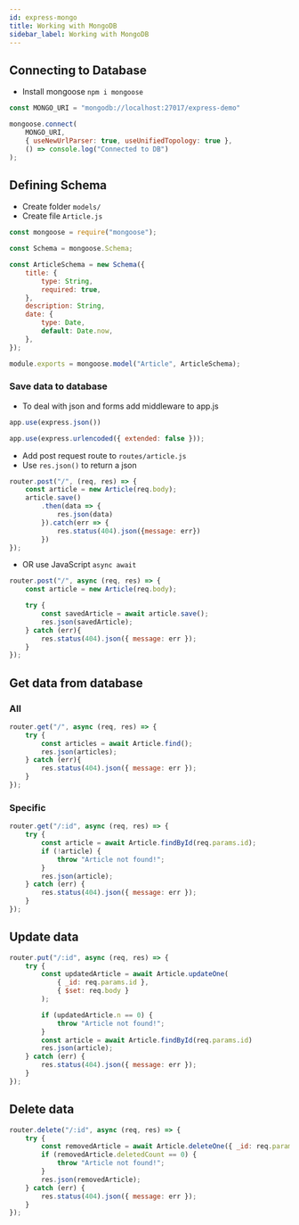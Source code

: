 ```yaml
---
id: express-mongo
title: Working with MongoDB
sidebar_label: Working with MongoDB
---
```


## Connecting to Database

- Install mongoose ```npm i mongoose```

```js title="app.js"
const MONGO_URI = "mongodb://localhost:27017/express-demo"

mongoose.connect(
    MONGO_URI,
    { useNewUrlParser: true, useUnifiedTopology: true },
    () => console.log("Connected to DB")
);
```

## Defining Schema

- Create folder ```models/```
- Create file ```Article.js```

```js title="Article.js"
const mongoose = require("mongoose");

const Schema = mongoose.Schema;

const ArticleSchema = new Schema({
    title: {
        type: String,
        required: true,
    },
    description: String,
    date: {
        type: Date,
        default: Date.now,
    },
});

module.exports = mongoose.model("Article", ArticleSchema);
```

### Save data to database

- To deal with json and forms add middleware to app.js
  
```js title="app.js"
app.use(express.json())

app.use(express.urlencoded({ extended: false }));
```

- Add post request route to ```routes/article.js```
- Use ```res.json()``` to return a json

```js title="article.js"
router.post("/", (req, res) => {
    const article = new Article(req.body);
    article.save()
        .then(data => {
            res.json(data)
        }).catch(err => {
            res.status(404).json({message: err})
        })
});
```

- OR use JavaScript ```async await```

```js title="article.js"
router.post("/", async (req, res) => {
    const article = new Article(req.body);

    try {
        const savedArticle = await article.save();
        res.json(savedArticle);
    } catch (err){
        res.status(404).json({ message: err });
    }
});
```

## Get data from database

### All

```js title="article.js"
router.get("/", async (req, res) => {
    try {
        const articles = await Article.find();
        res.json(articles);
    } catch (err){
        res.status(404).json({ message: err });
    }
});
```

### Specific

```js title="article.js"
router.get("/:id", async (req, res) => {
    try {
        const article = await Article.findById(req.params.id);
        if (!article) {
            throw "Article not found!";
        }
        res.json(article);
    } catch (err) {
        res.status(404).json({ message: err });
    }
});
```

## Update data

```js title="article.js"
router.put("/:id", async (req, res) => {
    try {
        const updatedArticle = await Article.updateOne(
            { _id: req.params.id },
            { $set: req.body }
        );

        if (updatedArticle.n == 0) {
            throw "Article not found!";
        }
        const article = await Article.findById(req.params.id)
        res.json(article);
    } catch (err) {
        res.status(404).json({ message: err });
    }
});
```

## Delete data

```js title="article.js"
router.delete("/:id", async (req, res) => {
    try {
        const removedArticle = await Article.deleteOne({ _id: req.params.id });
        if (removedArticle.deletedCount == 0) {
            throw "Article not found!";
        }
        res.json(removedArticle);
    } catch (err) {
        res.status(404).json({ message: err });
    }
});
```
